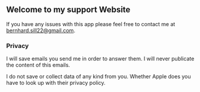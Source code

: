 ## Welcome to my support Website

If you have any issues with this app please feel free to contact me at bernhard.sill22@gmail.com.

### Privacy

I will save emails you send me in order to answer them. I will never publicate the content of this emails.

I do not save or collect data of any kind from you. Whether Apple does you have to look up with their privacy policy.




